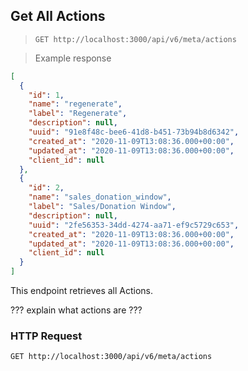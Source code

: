 ## Get All Actions

> `GET http://localhost:3000/api/v6/meta/actions`

> Example response

```json
[
  {
    "id": 1,
    "name": "regenerate",
    "label": "Regenerate",
    "description": null,
    "uuid": "91e8f48c-bee6-41d8-b451-73b94b8d6342",
    "created_at": "2020-11-09T13:08:36.000+00:00",
    "updated_at": "2020-11-09T13:08:36.000+00:00",
    "client_id": null
  },
  {
    "id": 2,
    "name": "sales_donation_window",
    "label": "Sales/Donation Window",
    "description": null,
    "uuid": "2fe56353-34dd-4274-aa71-ef9c5729c653",
    "created_at": "2020-11-09T13:08:36.000+00:00",
    "updated_at": "2020-11-09T13:08:36.000+00:00",
    "client_id": null
  }
]
```

This endpoint retrieves all Actions.

??? explain what actions are ???

### HTTP Request

`GET http://localhost:3000/api/v6/meta/actions`
